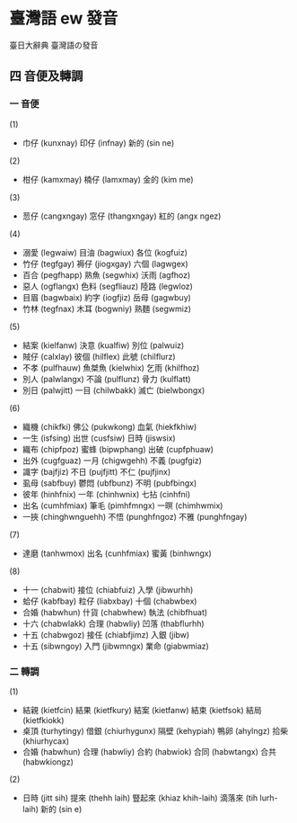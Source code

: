 # 臺灣語 ew 發音

臺日大辭典 臺灣語の發音

## 四 音便及轉調

### 一 音便

(1)
* 巾仔 (kunxnay) 印仔 (infnay) 新的 (sin ne)

(2)
* 柑仔 (kamxmay) 楠仔 (lamxmay) 金的 (kim me)

(3)
* 䓤仔 (cangxngay) 窓仔 (thangxngay) 紅的 (angx ngez)

(4)
* 溺愛 (legwaiw) 目油 (bagwiux) 各位 (kogfuiz)
* 竹仔 (tegfgay) 褥仔 (jiogxgay) 六個 (lagwgex)
* 百合 (pegfhapp) 熟魚 (segwhix) 沃雨 (agfhoz)
* 惡人 (ogflangx) 色料 (segfliauz) 陸路 (legwloz)
* 目眉 (bagwbaix) 約字 (iogfjiz) 岳母 (gagwbuy)
* 竹林 (tegfnax) 木耳 (bogwniy) 熟麵 (segwmiz)

(5)
* 結案 (kielfanw) 決意 (kualfiw) 別位 (palwuiz)
* 賊仔 (calxlay) 彼個 (hilflex) 此號 (chilflurz)
* 不孝 (pulfhauw) 魚桀魚 (kielwhix) 乞雨 (khilfhoz)
* 別人 (palwlangx) 不論 (pulflunz) 骨力 (kulflatt)
* 別日 (palwjitt) 一目 (chilwbakk) 滅亡 (bielwbongx)

(6)
* 織機 (chikfki) 佛公 (pukwkong) 血氣 (hiekfkhiw)
* 一生 (isfsing) 出世 (cusfsiw) 日時 (jiswsix)
* 織布 (chipfpoz) 蜜蜂 (bipwphang) 出破 (cupfphuaw)
* 出外 (cugfguaz) 一月 (chigwgehh) 不義 (pugfgiz)
* 識字 (bajfjiz) 不日 (pujfjitt) 不仁 (pujfjinx)
* 虱母 (sabfbuy) 鬱悶 (ubfbunz) 不明 (pubfbingx)
* 彼年 (hinhfnix) 一年 (chinhwnix) 七拈 (cinhfni)
* 出名 (cumhfmiax) 筆毛 (pimhfmngx) 一暝 (chimhwmix)
* 一挾 (chinghwnguehh) 不悟 (punghfngoz) 不雅 (punghfngay)

(7)
* 達磨 (tanhwmox) 出名 (cunhfmiax) 蜜黃 (binhwngx)

(8)
* 十一 (chabwit) 接位 (chiabfuiz) 入學 (jibwurhh)
* 蛤仔 (kabfbay) 粒仔 (liabxbay) 十個 (chabwbex)
* 合婚 (habwhun) 什貨 (chabwhew) 執法 (chibfhuat)
* 十六 (chabwlakk) 合理 (habwliy) 凹落 (thabflurhh)
* 十五 (chabwgoz) 接任 (chiabfjimz) 入銀 (jibw)
* 十五 (sibwngoy) 入門 (jibwmngx) 業命 (giabwmiaz)

### 二 轉調

(1)
* 結親 (kietfcin) 結果 (kietfkury) 結案 (kietfanw) 結束 (kietfsok) 結局 (kietfkiokk)
* 桌頂 (turhytingy) 借銀 (chiurhygunx) 隔壁 (kehypiah) 鴨卵 (ahylngz) 拾柴 (khiurhycax)
* 合婚 (habwhun) 合理 (habwliy) 合約 (habwiok) 合同 (habwtangx) 合共 (habwkiongz)

(2)
* 日時 (jitt sih) 提來 (thehh laih) 豎起來 (khiaz khih-laih) 滴落來 (tih lurh-laih) 新的 (sin e)
